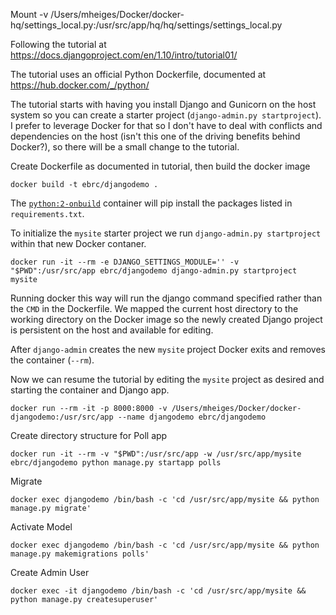 Mount
    -v /Users/mheiges/Docker/docker-hq/settings_local.py:/usr/src/app/hq/hq/settings/settings_local.py




Following the tutorial at
https://docs.djangoproject.com/en/1.10/intro/tutorial01/


The tutorial uses an official Python Dockerfile, documented at
https://hub.docker.com/_/python/

The tutorial starts with having you install Django and Gunicorn on the host system so you can create a starter project (`django-admin.py startproject`). I prefer to leverage Docker for that so I don't have to deal with conflicts and dependencies on the host (isn't this one of the driving benefits behind Docker?), so there will be a small change to the tutorial.

Create Dockerfile as documented in tutorial, then build the docker image

    docker build -t ebrc/djangodemo .


The [`python:2-onbuild`](https://github.com/docker-library/python/blob/master/2.7/onbuild/Dockerfile) container will pip install the packages listed in `requirements.txt`.

To initialize the `mysite` starter project we run `django-admin.py startproject` within that new Docker contaner. 

    docker run -it --rm -e DJANGO_SETTINGS_MODULE='' -v "$PWD":/usr/src/app ebrc/djangodemo django-admin.py startproject mysite

Running docker this way will run the django command specified rather than the `CMD` in the Dockerfile. We mapped the current host directory to the working directory on the Docker image so the newly created Django project is persistent on the host and available for editing.

After `django-admin` creates the new `mysite` project Docker exits and removes the container (`--rm`).

Now we can resume the tutorial by editing the `mysite` project as desired and starting the container and Django app.

    docker run --rm -it -p 8000:8000 -v /Users/mheiges/Docker/docker-djangodemo:/usr/src/app --name djangodemo ebrc/djangodemo


Create directory structure for Poll app

    docker run -it --rm -v "$PWD":/usr/src/app -w /usr/src/app/mysite ebrc/djangodemo python manage.py startapp polls


Migrate

    docker exec djangodemo /bin/bash -c 'cd /usr/src/app/mysite && python manage.py migrate'

Activate Model

    docker exec djangodemo /bin/bash -c 'cd /usr/src/app/mysite && python manage.py makemigrations polls'


Create Admin User

    docker exec -it djangodemo /bin/bash -c 'cd /usr/src/app/mysite && python manage.py createsuperuser'
